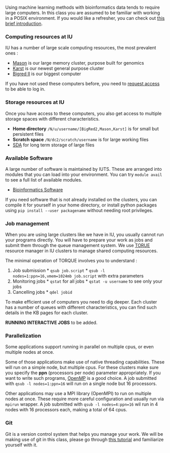 Using machine learning methods with bioinformatics data tends to require large computers.
In this class you are assumed to be familiar with working in a POSIX environment.
If you would like a refresher, you can check out [this brief introduction](unix.md).

### Computing resources at IU

IU has a number of large scale computing resources, the most prevalent ones :

  * [Mason](https://kb.iu.edu/d/bbhh) is our large memory cluster, purpose built for genomics
  * [Karst](https://kb.iu.edu/d/bezu) is our newest general purpose cluster
  * [Bigred II](https://kb.iu.edu/d/bcqt) is our biggest computer

If you have not used these computers before, you need to  [request access](https://access.iu.edu/Accounts/Create) to be able to log in.

### Storage resources at IU

Once you have access to these computers, you also get access to multiple storage spaces with different characteristics.

  * **Home directory** `/N/u/username/[BigRed2,Mason,Karst]` is for small but persistent files
  * **Scratch space** `/N/dc2/scratch/username` is for large working files
  * [SDA](https://kb.iu.edu/d/aiyi) for long term storage of large files

### Available Software

A large number of software is maintained by IUTS.
These are arranged into modules that you can load into your environment.
You can try `module avail` to see a full list of available modules.

  * [Bioinformatics Software](https://kb.iu.edu/d/alei)

If you need software that is not already installed on the clusters, you can compile it for yourself in your home directory, or install python packages using `pip install --user packagename` without needing root privileges.

### Job management

When you are using large clusters like we have in IU, you usually cannot run your programs directly.
You will have to prepare your work as jobs and submit them through the queue management system.
We use [TORUE](https://kb.iu.edu/d/avmy) resource manager in IU clusters to manage shared computing resources.

The minimal operation of TORQUE involves you to understand :

  1. Job submission
    * `qsub job.script`
    * `qsub -l nodes=1:ppn=16,vmem=1024mb job.script` with extra parameters
  2. Monitoring jobs
    * `qstat` for all jobs
    * `qstat -u username` to see only your jobs
  3. Cancelling jobs
    * `qdel jobid`  

To make efficient use of computers you need to dig deeper.
Each cluster has a number of queues with different characteristics, you can find such details in the KB pages for each cluster.  

**RUNNING INTERACTIVE JOBS** to be added.

### Parallelization

Some applications support running in parallel on multiple cpus, or even multiple nodes at once.

Some of those applications make use of native threading capabilities.
These will run on a simple node, but multiple cpus.
For these clusters make sure you specify the **ppn** (processors per node) parameter appropriately.
If you want to write such programs, [OpenMP](http://www.codeproject.com/Articles/60176/A-Beginner-s-Primer-to-OpenMP) is a good choice.
A job submitted with `qsub -l nodes=1:ppn=16` will run on a single node but 16 processors.

Other applications may use a MPI library (OpenMPI) to run on multiple nodes at once.
These require more careful configuration and usually run via `mpirun` wrapper.
A job submitted with `qsub -l nodes=4:ppn=16` wil run in 4 nodes with 16 processors each, making a total of 64 cpus.

### Git

Git is a version control system that helps you manage your work.
We will be making use of git in this class, please go through [this tutorial](git.md) and familiarize yourself with it.
